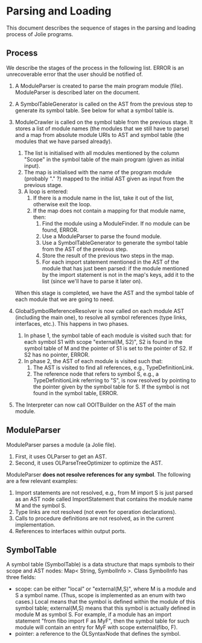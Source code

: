 # Parsing and Loading

This document describes the sequence of stages in the parsing and loading process of Jolie programs.

## Process

We describe the stages of the process in the following list. ERROR is an unrecoverable error that the user should be notified of.

1. A ModuleParser is created to parse the main program module \(file\). ModuleParser is described later on the document.
2. A SymbolTableGenerator is called on the AST from the previous step to generate its symbol table. See below for what a symbol table is.
3. ModuleCrawler is called on the symbol table from the previous stage. It stores a list of module names \(the modules that we still have to parse\) and a map from absolute module URIs to AST and symbol table \(the modules that we have parsed already\).

   1. The list is initialised with all modules mentioned by the column "Scope" in the symbol table of the main program \(given as initial input\).
   2. The map is initialised with the name of the program module \(probably "." ?\) mapped to the initial AST given as input from the previous stage.
   3. A loop is entered:
      1. If there is a module name in the list, take it out of the list, otherwise exit the loop.
      2. If the map does not contain a mapping for that module name, then:
         1. Find the module using a ModuleFinder. If no module can be found, ERROR.
         2. Use a ModuleParser to parse the found module.
         3. Use a SymbolTableGenerator to generate the symbol table from the AST of the previous step.
         4. Store the result of the previous two steps in the map.
         5. For each import statement mentioned in the AST of the module that has just been parsed: if the module mentioned by the import statement is not in the map's keys, add it to the list \(since we'll have to parse it later on\).

   When this stage is completed, we have the AST and the symbol table of each module that we are going to need.

4. GlobalSymbolReferenceResolver is now called on each module AST \(including the main one\), to resolve all symbol references \(type links, interfaces, etc.\). This happens in two phases.
   1. In phase 1, the symbol table of each module is visited such that: for each symbol S1 with scope "external\(M, S2\)", S2 is found in the symbol table of M and the pointer of S1 is set to the pointer of S2. If S2 has no pointer, ERROR.
   2. In phase 2, the AST of each module is visited such that:
      1. The AST is visited to find all references, e.g., TypeDefinitionLink.
      2. The reference node that refers to symbol S, e.g., a TypeDefinitionLink referring to "S", is now resolved by pointing to the pointer given by the symbol table for S. If the symbol is not found in the symbol table, ERROR.
5. The Interpreter can now call OOITBuilder on the AST of the main module.

## ModuleParser

ModuleParser parses a module \(a Jolie file\).

1. First, it uses OLParser to get an AST.
2. Second, it uses OLParseTreeOptimizer to optimize the AST.

ModuleParser **does not resolve references for any symbol**. The following are a few relevant examples:

1. Import statements are not resolved, e.g., from M import S is just parsed as an AST node called ImportStatement that contains the module name M and the symbol S.
2. Type links are not resolved \(not even for operation declarations\).
3. Calls to procedure definitions are not resolved, as in the current implementation.
4. References to interfaces within output ports.

## SymbolTable

A symbol table \(SymbolTable\) is a data structure that maps symbols to their scope and AST nodes: Map&lt; String, SymbolInfo &gt;. Class SymbolInfo has three fields:

* scope: can be either "local" or "external\(M,S\)", where M is a module and S a symbol name. \(Thus, scope is implemented as an enum with two cases.\) Local means that the symbol is defined within the module of this symbol table; external\(M,S\) means that this symbol is actually defined in module M as symbol S. For example, if a module has an import statement "from fibo import F as MyF", then the symbol table for such module will contain an entry for MyF with scope external\(fibo, F\).
* pointer: a reference to the OLSyntaxNode that defines the symbol.

